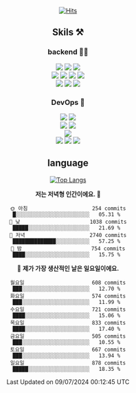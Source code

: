 <div align="center">

[![Hits](https://hits.seeyoufarm.com/api/count/incr/badge.svg?url=https%3A%2F%2Fgithub.com%2Fzxcv9203%2Fhit-counter&count_bg=%23FF7272&title_bg=%23324C2E&icon=codeigniter.svg&icon_color=%23DD5B5B&title=%EB%B0%A9%EB%AC%B8%EC%9E%90&edge_flat=false)](https://hits.seeyoufarm.com)
  
## Skils ⚒️
### backend 🧑‍💻
  
<img src="https://img.shields.io/badge/Java-FF6600?style=flat-square&logo=buymeacoffee&logoColor=white"/>
<img src="https://img.shields.io/badge/Go-0099FF?style=flat-square&logo=go&logoColor=white"/>
<img src="https://img.shields.io/badge/Kotlin-7F52FF?style=flat-square&logo=kotlin&logoColor=white"/>
  
  
<br />
  
<img src="https://img.shields.io/badge/Spring-339933?style=flat-square&logo=Spring&logoColor=white"/>
<img src="https://img.shields.io/badge/Spring Boot-339933?style=flat-square&logo=Spring Boot&logoColor=white"/>
<img src="https://img.shields.io/badge/Spring Security-339933?style=flat-square&logo=Spring Security&logoColor=white"/>
  
<img src="https://img.shields.io/badge/Spring Data JPA-339933?style=flat-square&logo=Hibernate&logoColor=white"/>

<br />
  
  <img src="https://img.shields.io/badge/mysql-0099FF?style=flat-square&logo=mysql&logoColor=white"/>
  <img src="https://img.shields.io/badge/mariadb-0099FF?style=flat-square&logo=mariadb&logoColor=white"/>
  <img src="https://img.shields.io/badge/mongoDB-47A248?style=flat-square&logo=mongodb&logoColor=white"/>
  
  
### DevOps 🚀
  
  <img src="https://img.shields.io/badge/docker-2496ED?style=flat-square&logo=docker&logoColor=white"/>
  <img src="https://img.shields.io/badge/kubernetes-326CE5?style=flat-square&logo=kubernetes&logoColor=white"/>
  
  <br />
  
  <img src="https://img.shields.io/badge/Github Actions-2088FF?style=flat-square&logo=githubactions&logoColor=white"/>
  <img src="https://img.shields.io/badge/Jenkins-D24939?style=flat-square&logo=jenkins&logoColor=white"/>
  
  
  <br />
  <img src="https://img.shields.io/badge/terraform-7B42BC?style=flat-square&logo=terraform&logoColor=white"/>
  
  <br />
  <img src="https://img.shields.io/badge/Amazon AWS-232F3E?style=flat-square&logo=Amazon AWS&logoColor=white"/>

  <img src="https://img.shields.io/badge/GCP-4285F4?style=flat-square&logo=googlecloud&logoColor=white"/>
  <img src="https://img.shields.io/badge/NCP-03C75A?style=flat-square&logo=naver&logoColor=white"/>
  
  
## language

[![Top Langs](https://github-readme-stats.vercel.app/api/top-langs/?username=zxcv9203&hide=html&exclude_repo=zxcv9203.github.io,golB&theme=grate-gatsby)](https://github.com/zxcv9203/github-readme-stats)
  
<!--START_SECTION:waka-->
**저는 저녁형 인간이에요. 🦉** 

```text
🌞 아침                     254 commits         █░░░░░░░░░░░░░░░░░░░░░░░░   05.31 % 
🌆 낮　                     1038 commits        █████░░░░░░░░░░░░░░░░░░░░   21.69 % 
🌃 저녁                     2740 commits        ██████████████░░░░░░░░░░░   57.25 % 
🌙 밤　                     754 commits         ████░░░░░░░░░░░░░░░░░░░░░   15.75 % 
```
📅 **제가 가장 생산적인 날은 일요일이에요.** 

```text
월요일                      608 commits         ███░░░░░░░░░░░░░░░░░░░░░░   12.70 % 
화요일                      574 commits         ███░░░░░░░░░░░░░░░░░░░░░░   11.99 % 
수요일                      721 commits         ████░░░░░░░░░░░░░░░░░░░░░   15.06 % 
목요일                      833 commits         ████░░░░░░░░░░░░░░░░░░░░░   17.40 % 
금요일                      505 commits         ███░░░░░░░░░░░░░░░░░░░░░░   10.55 % 
토요일                      667 commits         ███░░░░░░░░░░░░░░░░░░░░░░   13.94 % 
일요일                      878 commits         █████░░░░░░░░░░░░░░░░░░░░   18.35 % 
```



 Last Updated on 09/07/2024 00:12:45 UTC
<!--END_SECTION:waka-->
  
</div>

